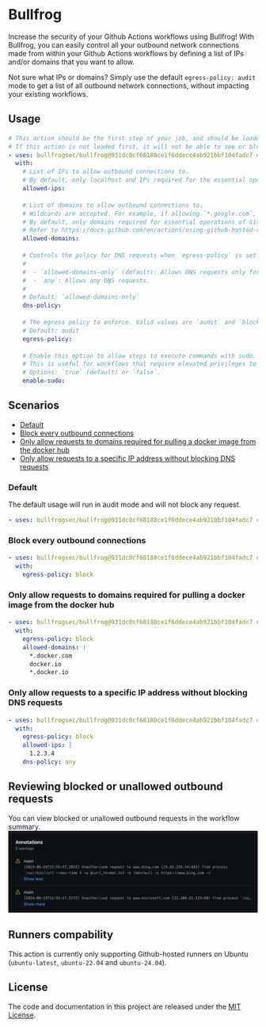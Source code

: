 # Bullfrog

Increase the security of your Github Actions workflows using Bullfrog! With Bullfrog, you can easily control all your outbound network connections made from within your Github Actions workflows by defining a list of IPs and/or domains that you want to allow.

Not sure what IPs or domains? Simply use the default `egress-policy: audit` mode to get a list of all outbound network connections, without impacting your existing workflows.

## Usage

<!-- start usage -->

```yaml
# This action should be the first step of your job, and should be loaded on every separate job.
# If this action is not loaded first, it will not be able to see or block any requests that occured prior to the action running.
- uses: bullfrogsec/bullfrog@931dc0cf68188ce1f6ddece4ab921bbf104fadc7 # v0.6.1
  with:
    # List of IPs to allow outbound connections to.
    # By default, only localhost and IPs required for the essential operations of Github Actions are allowed.
    allowed-ips:

    # List of domains to allow outbound connections to.
    # Wildcards are accepted. For example, if allowing `*.google.com`, this will allow `www.google.com`, `console.cloud.google.com` but not `google.com`.
    # By default, only domains required for essential operations of Github Actions and uploading job summaries are allowed.
    # Refer to https://docs.github.com/en/actions/using-github-hosted-runners/about-github-hosted-runners/about-github-hosted-runners#communication-requirements-for-github-hosted-runners-and-github for additional domains that should be allowed for additional Github Actions features.
    allowed-domains:

    # Controls the policy for DNS requests when `egress-policy` is set to `block`.
    #
    #  - `allowed-domains-only` (default): Allows DNS requests only for domains specified in `allowed-domains`.
    #  - `any`: Allows any DNS requests.
    #
    # Default: `allowed-domains-only`
    dns-policy:

    # The egress policy to enforce. Valid values are `audit` and `block`.
    # Default: audit
    egress-policy:

    # Enable this option to allow steps to execute commands with sudo.
    # This is useful for workflows that require elevated privileges to perform certain tasks.
    # Options: `true` (default) or `false`.
    enable-sudo:
```

<!-- end usage -->

## Scenarios

- [Default](#Default)
- [Block every outbound connections](#Block-every-outbound-connections)
- [Only allow requests to domains required for pulling a docker image from the docker hub](#Only-allow-requests-to-domains-required-for-pulling-a-docker-image-from-the-docker-hub)
- [Only allow requests to a specific IP address without blocking DNS requests](#Only-allow-requests-to-a-specific-IP-address-without-blocking-DNS-requests)

### Default

The default usage will run in audit mode and will not block any request.

```yaml
- uses: bullfrogsec/bullfrog@931dc0cf68188ce1f6ddece4ab921bbf104fadc7 # v0.6.1
```

### Block every outbound connections

```yaml
- uses: bullfrogsec/bullfrog@931dc0cf68188ce1f6ddece4ab921bbf104fadc7 # v0.6.1
  with:
    egress-policy: block
```

### Only allow requests to domains required for pulling a docker image from the docker hub

```yaml
- uses: bullfrogsec/bullfrog@931dc0cf68188ce1f6ddece4ab921bbf104fadc7 # v0.6.1
  with:
    egress-policy: block
    allowed-domains: |
      *.docker.com
      docker.io
      *.docker.io
```

### Only allow requests to a specific IP address without blocking DNS requests

```yaml
- uses: bullfrogsec/bullfrog@931dc0cf68188ce1f6ddece4ab921bbf104fadc7 # v0.6.1
  with:
    egress-policy: block
    allowed-ips: |
      1.2.3.4
    dns-policy: any
```

## Reviewing blocked or unallowed outbound requests

You can view blocked or unallowed outbound requests in the workflow summary.
![blocked or unallowed outbound requests are available in the workflow summary](.github/assets/annotations.png)

## Runners compability

This action is currently only supporting Github-hosted runners on Ubuntu (`ubuntu-latest`, `ubuntu-22.04` and `ubuntu-24.04`).

## License

The code and documentation in this project are released under the [MIT License](LICENSE).
